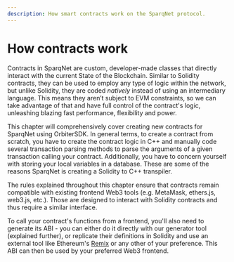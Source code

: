 ```yaml
---
description: How smart contracts work on the SparqNet protocol.
---
```


# How contracts work

Contracts in SparqNet are custom, developer-made classes that directly interact with the current State of the Blockchain. Similar to Solidity contracts, they can be used to employ any type of logic within the network, but unlike Solidity, they are coded _natively_ instead of using an intermediary language. This means they aren’t subject to EVM constraints, so we can take advantage of that and have full control of the contract's logic, unleashing blazing fast performance, flexibility and power.

This chapter will comprehensively cover creating new contracts for SparqNet using OrbiterSDK. In general terms, to create a contract from scratch, you have to create the contract logic in C++ and manually code several transaction parsing methods to parse the arguments of a given transaction calling your contract. Additionally, you have to concern yourself with storing your local variables in a database. These are some of the reasons SparqNet is creating a Solidity to C++ transpiler.

The rules explained throughout this chapter ensure that contracts remain compatible with existing frontend Web3 tools (e.g. MetaMask, ethers.js, web3.js, etc.). Those are designed to interact with Solidity contracts and thus require a similar interface.

To call your contract's functions from a frontend, you'll also need to generate its ABI - you can either do it directly with our generator tool (explained further), or replicate their definitions in Solidity and use an external tool like Ethereum's [Remix](https://remix.ethereum.org/) or any other of your preference. This ABI can then be used by your preferred Web3 frontend.
